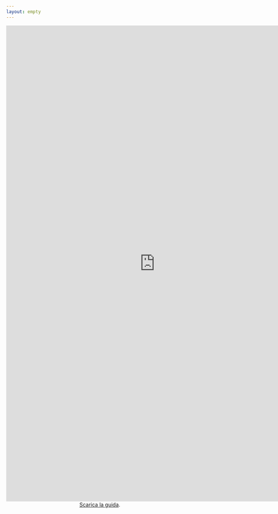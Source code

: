 ```yaml
---
layout: empty
---
```

<center>
        <iframe src="https://docs.google.com/viewer?url=https://studentidisinistra.it/iniziative/sopravvivenzadalbasso/controguide/scienze20.pdf&embedded=true" style="width:800px; height:1280px;" frameborder="0"></iframe>
<br>
<a href="/iniziative/sopravvivenzadalbasso/controguide/scienze20.pdf">Scarica la guida</a>.</p>
